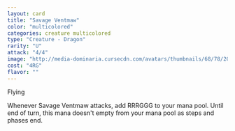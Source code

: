 ```yaml
---
layout: card
title: "Savage Ventmaw"
color: "multicolored"
categories: creature multicolored
type: "Creature - Dragon"
rarity: "U"
attack: "4/4"
image: "http://media-dominaria.cursecdn.com/avatars/thumbnails/68/78/200/283/635612647332042669.png"
cost: "4RG"
flavor: ""
---
```


Flying

Whenever Savage Ventmaw attacks, add <span class="tip mana-icon mana-red" title="1 Red Mana">R</span><span class="tip mana-icon mana-red" title="1 Red Mana">R</span><span class="tip mana-icon mana-red" title="1 Red Mana">R</span><span class="tip mana-icon mana-green" title="1 Green Mana">G</span><span class="tip mana-icon mana-green" title="1 Green Mana">G</span><span class="tip mana-icon mana-green" title="1 Green Mana">G</span> to your mana pool.  Until end of turn, this mana doesn't empty from your mana pool as steps and phases end.
